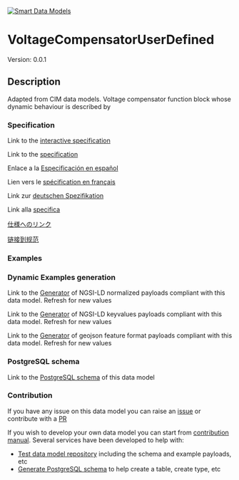 [![Smart Data Models](https://smartdatamodels.org/wp-content/uploads/2022/01/SmartDataModels_logo.png "Logo")](https://smartdatamodels.org)
# VoltageCompensatorUserDefined
Version: 0.0.1

## Description 

Adapted from CIM data models. Voltage compensator function block whose dynamic behaviour is described by
### Specification

Link to the [interactive specification](https://swagger.lab.fiware.org/?url=https://smart-data-models.github.io/dataModel.EnergyCIM/VoltageCompensatorUserDefined/swagger.yaml)

Link to the [specification](https://github.com/smart-data-models/dataModel.EnergyCIM/blob/master/VoltageCompensatorUserDefined/doc/spec.md)

Enlace a la [Especificación en español](https://github.com/smart-data-models/dataModel.EnergyCIM/blob/master/VoltageCompensatorUserDefined/doc/spec_ES.md)

Lien vers le [spécification en français](https://github.com/smart-data-models/dataModel.EnergyCIM/blob/master/VoltageCompensatorUserDefined/doc/spec_FR.md)

Link zur [deutschen Spezifikation](https://github.com/smart-data-models/dataModel.EnergyCIM/blob/master/VoltageCompensatorUserDefined/doc/spec_DE.md)

Link alla [specifica](https://github.com/smart-data-models/dataModel.EnergyCIM/blob/master/VoltageCompensatorUserDefined/doc/spec_IT.md)

[仕様へのリンク](https://github.com/smart-data-models/dataModel.EnergyCIM/blob/master/VoltageCompensatorUserDefined/doc/spec_JA.md)

[链接到规范](https://github.com/smart-data-models/dataModel.EnergyCIM/blob/master/VoltageCompensatorUserDefined/doc/spec_ZH.md)
### Examples
### Dynamic Examples generation

Link to the [Generator](https://smartdatamodels.org/extra/ngsi-ld_generator.php?schemaUrl=https://raw.githubusercontent.com/smart-data-models/dataModel.EnergyCIM/master/VoltageCompensatorUserDefined/schema.json&email=info@smartdatamodels.org) of NGSI-LD normalized payloads compliant with this data model. Refresh for new values

Link to the [Generator](https://smartdatamodels.org/extra/ngsi-ld_generator_keyvalues.php?schemaUrl=https://raw.githubusercontent.com/smart-data-models/dataModel.EnergyCIM/master/VoltageCompensatorUserDefined/schema.json&email=info@smartdatamodels.org) of NGSI-LD keyvalues payloads compliant with this data model. Refresh for new values

Link to the [Generator](https://smartdatamodels.org/extra/geojson_features_generator.php?schemaUrl=https://raw.githubusercontent.com/smart-data-models/dataModel.EnergyCIM/master/VoltageCompensatorUserDefined/schema.json&email=info@smartdatamodels.org) of geojson feature format payloads compliant with this data model. Refresh for new values
### PostgreSQL schema

Link to the [PostgreSQL schema](https://github.com/smart-data-models/dataModel.EnergyCIM/blob/master/VoltageCompensatorUserDefined/schema.sql) of this data model
### Contribution

 If you have any issue on this data model you can raise an [issue](https://github.com/smart-data-models/dataModel.EnergyCIM/issues)  or contribute with a [PR](https://github.com/smart-data-models/dataModel.EnergyCIM/pulls)

 If you wish to develop your own data model you can start from [contribution manual](https://bit.ly/contribution_manual). Several services have been developed to help with: 
 - [Test data model repository](https://smartdatamodels.org/index.php/data-models-contribution-api/) including the schema and example payloads, etc
 - [Generate PostgreSQL schema](https://smartdatamodels.org/index.php/sql-service/) to help create a table, create type, etc